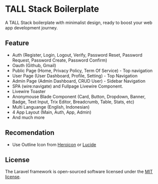 # TALL Stack Boilerplate

A TALL Stack boilerplate with minimalist design, ready to boost your web app development journey.

## Feature

-   Auth (Register, Login, Logout, Verify, Password Reset, Password Request, Password Create, Password Confirm)
-   Oauth (Github, Gmail)
-   Public Page (Home, Privacy Policy, Term Of Service) - Top navigation
-   User Page (User Dashboard, Profile, Setting) - Top Navigation
-   Admin Page (Admin Dashboard, CRUD User) - Sidebar Navigation
-   SPA (wire:navigate) and Fullpage Livewire Component.
-   Livewire Toaster
-   Anonymouse Blade Component (Card, Button, Dropdown, Banner, Badge, Text Input, Trix Editor, Breadcrumb, Table, Stats, etc)
-   Multi Languange (English, Indonesian)
-   4 App Layout (Main, Auth, App, Admin)
-   And much more

## Recomendation

-   Use Outline Icon from [Heroicon](https://heroicons.com/) or [Lucide](https://lucide.dev/)

## License

The Laravel framework is open-sourced software licensed under the [MIT license](https://opensource.org/licenses/MIT).
